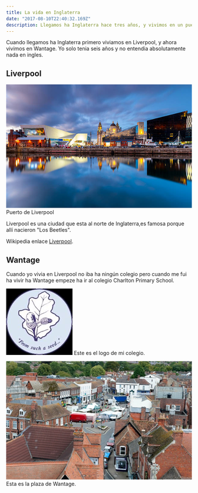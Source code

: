 ```yaml
---
title: La vida en Inglaterra
date: "2017-08-10T22:40:32.169Z"
description: Llegamos ha Inglaterra hace tres años, y vivimos en un pueblo muy pequeño cerca de Oxford.
---
```


Cuando llegamos ha Inglaterra primero viviamos en Liverpool, y ahora vivimos en Wantage. Yo solo tenia seis años y no entendia absolutamente nada en ingles.

## Liverpool 

![Liverpool](./7A54ACEB-D3A2-4ED4-B463-6E0591757256.jpeg)
Puerto de Liverpool

Liverpool es una ciudad que esta al norte de Inglaterra,es famosa porque allí nacieron "Los Beetles".

Wikipedia enlace [Liverpool](https://en.wikipedia.org/wiki/Liverpool).

## Wantage

Cuando yo vivia en Liverpool no iba ha ningún colegio pero cuando me fui ha vivir ha Wantage empeze ha ir al colegio Charlton Primary School.


![Charlton](./F6FD898F-3664-429A-BED5-31DAF4B592B9_4_5005_c.jpeg)
                      Este es el logo de mi colegio.

![Wantage](./EF8F5385-82EC-4632-A081-8DC9891344AD_4_5005_c.jpeg)
 Esta es la plaza de Wantage.
